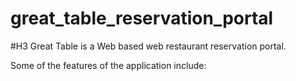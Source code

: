 # great_table_reservation_portal

#H3
Great Table is a Web based web restaurant reservation portal.

Some of the features of the application include:
